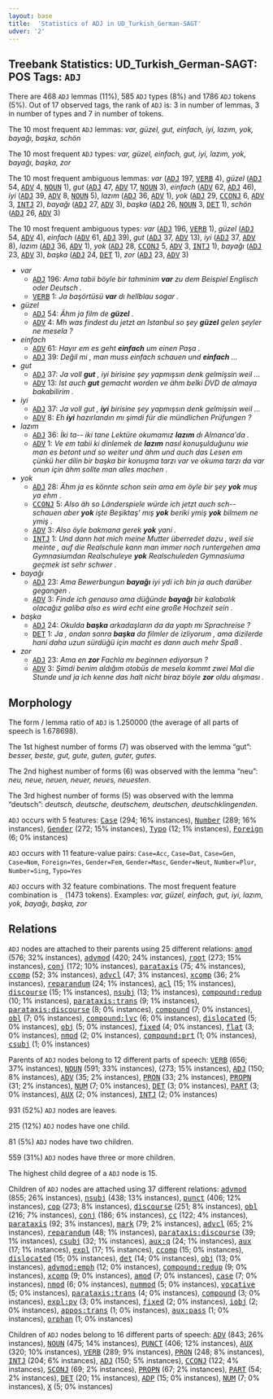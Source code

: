 ```yaml
---
layout: base
title:  'Statistics of ADJ in UD_Turkish_German-SAGT'
udver: '2'
---
```


## Treebank Statistics: UD_Turkish_German-SAGT: POS Tags: `ADJ`

There are 468 `ADJ` lemmas (11%), 585 `ADJ` types (8%) and 1786 `ADJ` tokens (5%).
Out of 17 observed tags, the rank of `ADJ` is: 3 in number of lemmas, 3 in number of types and 7 in number of tokens.

The 10 most frequent `ADJ` lemmas: <em>var, güzel, gut, einfach, iyi, lazım, yok, bayağı, başka, schön</em>

The 10 most frequent `ADJ` types:  <em>var, güzel, einfach, gut, iyi, lazım, yok, bayağı, başka, zor</em>

The 10 most frequent ambiguous lemmas: <em>var</em> (<tt><a href="qtd_sagt-pos-ADJ.html">ADJ</a></tt> 197, <tt><a href="qtd_sagt-pos-VERB.html">VERB</a></tt> 4), <em>güzel</em> (<tt><a href="qtd_sagt-pos-ADJ.html">ADJ</a></tt> 54, <tt><a href="qtd_sagt-pos-ADV.html">ADV</a></tt> 4, <tt><a href="qtd_sagt-pos-NOUN.html">NOUN</a></tt> 1), <em>gut</em> (<tt><a href="qtd_sagt-pos-ADJ.html">ADJ</a></tt> 47, <tt><a href="qtd_sagt-pos-ADV.html">ADV</a></tt> 17, <tt><a href="qtd_sagt-pos-NOUN.html">NOUN</a></tt> 3), <em>einfach</em> (<tt><a href="qtd_sagt-pos-ADV.html">ADV</a></tt> 62, <tt><a href="qtd_sagt-pos-ADJ.html">ADJ</a></tt> 46), <em>iyi</em> (<tt><a href="qtd_sagt-pos-ADJ.html">ADJ</a></tt> 39, <tt><a href="qtd_sagt-pos-ADV.html">ADV</a></tt> 8, <tt><a href="qtd_sagt-pos-NOUN.html">NOUN</a></tt> 5), <em>lazım</em> (<tt><a href="qtd_sagt-pos-ADJ.html">ADJ</a></tt> 36, <tt><a href="qtd_sagt-pos-ADV.html">ADV</a></tt> 1), <em>yok</em> (<tt><a href="qtd_sagt-pos-ADJ.html">ADJ</a></tt> 29, <tt><a href="qtd_sagt-pos-CCONJ.html">CCONJ</a></tt> 6, <tt><a href="qtd_sagt-pos-ADV.html">ADV</a></tt> 3, <tt><a href="qtd_sagt-pos-INTJ.html">INTJ</a></tt> 2), <em>bayağı</em> (<tt><a href="qtd_sagt-pos-ADJ.html">ADJ</a></tt> 27, <tt><a href="qtd_sagt-pos-ADV.html">ADV</a></tt> 3), <em>başka</em> (<tt><a href="qtd_sagt-pos-ADJ.html">ADJ</a></tt> 26, <tt><a href="qtd_sagt-pos-NOUN.html">NOUN</a></tt> 3, <tt><a href="qtd_sagt-pos-DET.html">DET</a></tt> 1), <em>schön</em> (<tt><a href="qtd_sagt-pos-ADJ.html">ADJ</a></tt> 26, <tt><a href="qtd_sagt-pos-ADV.html">ADV</a></tt> 3)

The 10 most frequent ambiguous types:  <em>var</em> (<tt><a href="qtd_sagt-pos-ADJ.html">ADJ</a></tt> 196, <tt><a href="qtd_sagt-pos-VERB.html">VERB</a></tt> 1), <em>güzel</em> (<tt><a href="qtd_sagt-pos-ADJ.html">ADJ</a></tt> 54, <tt><a href="qtd_sagt-pos-ADV.html">ADV</a></tt> 4), <em>einfach</em> (<tt><a href="qtd_sagt-pos-ADV.html">ADV</a></tt> 61, <tt><a href="qtd_sagt-pos-ADJ.html">ADJ</a></tt> 39), <em>gut</em> (<tt><a href="qtd_sagt-pos-ADJ.html">ADJ</a></tt> 37, <tt><a href="qtd_sagt-pos-ADV.html">ADV</a></tt> 13), <em>iyi</em> (<tt><a href="qtd_sagt-pos-ADJ.html">ADJ</a></tt> 37, <tt><a href="qtd_sagt-pos-ADV.html">ADV</a></tt> 8), <em>lazım</em> (<tt><a href="qtd_sagt-pos-ADJ.html">ADJ</a></tt> 36, <tt><a href="qtd_sagt-pos-ADV.html">ADV</a></tt> 1), <em>yok</em> (<tt><a href="qtd_sagt-pos-ADJ.html">ADJ</a></tt> 28, <tt><a href="qtd_sagt-pos-CCONJ.html">CCONJ</a></tt> 5, <tt><a href="qtd_sagt-pos-ADV.html">ADV</a></tt> 3, <tt><a href="qtd_sagt-pos-INTJ.html">INTJ</a></tt> 1), <em>bayağı</em> (<tt><a href="qtd_sagt-pos-ADJ.html">ADJ</a></tt> 23, <tt><a href="qtd_sagt-pos-ADV.html">ADV</a></tt> 3), <em>başka</em> (<tt><a href="qtd_sagt-pos-ADJ.html">ADJ</a></tt> 24, <tt><a href="qtd_sagt-pos-DET.html">DET</a></tt> 1), <em>zor</em> (<tt><a href="qtd_sagt-pos-ADJ.html">ADJ</a></tt> 23, <tt><a href="qtd_sagt-pos-ADV.html">ADV</a></tt> 3)


* <em>var</em>
  * <tt><a href="qtd_sagt-pos-ADJ.html">ADJ</a></tt> 196: <em>Ama tabii böyle bir tahminim <b>var</b> zu dem Beispiel Englisch oder Deutsch .</em>
  * <tt><a href="qtd_sagt-pos-VERB.html">VERB</a></tt> 1: <em>Ja başörtüsü <b>var</b> dı hellblau sogar .</em>
* <em>güzel</em>
  * <tt><a href="qtd_sagt-pos-ADJ.html">ADJ</a></tt> 54: <em>Ähm ja film de <b>güzel</b> .</em>
  * <tt><a href="qtd_sagt-pos-ADV.html">ADV</a></tt> 4: <em>Mh was findest du jetzt an Istanbul so şey <b>güzel</b> gelen şeyler ne mesela ?</em>
* <em>einfach</em>
  * <tt><a href="qtd_sagt-pos-ADV.html">ADV</a></tt> 61: <em>Hayır em es geht <b>einfach</b> um einen Paşa .</em>
  * <tt><a href="qtd_sagt-pos-ADJ.html">ADJ</a></tt> 39: <em>Değil mi , man muss einfach schauen und <b>einfach</b> ...</em>
* <em>gut</em>
  * <tt><a href="qtd_sagt-pos-ADJ.html">ADJ</a></tt> 37: <em>Ja voll <b>gut</b> , iyi birisine şey yapmışsın denk gelmişsin weil ...</em>
  * <tt><a href="qtd_sagt-pos-ADV.html">ADV</a></tt> 13: <em>Ist auch <b>gut</b> gemacht worden ve ähm belki DVD de almaya bakabilirim .</em>
* <em>iyi</em>
  * <tt><a href="qtd_sagt-pos-ADJ.html">ADJ</a></tt> 37: <em>Ja voll gut , <b>iyi</b> birisine şey yapmışsın denk gelmişsin weil ...</em>
  * <tt><a href="qtd_sagt-pos-ADV.html">ADV</a></tt> 8: <em>Eh <b>iyi</b> hazırlandın mı şimdi für die mündlichen Prüfungen ?</em>
* <em>lazım</em>
  * <tt><a href="qtd_sagt-pos-ADJ.html">ADJ</a></tt> 36: <em>İki ta-- iki tane Lektüre okumamız <b>lazım</b> dı Almanca'da .</em>
  * <tt><a href="qtd_sagt-pos-ADV.html">ADV</a></tt> 1: <em>Ve em tabii ki dinlemek de <b>lazım</b> nasıl konuşulduğunu wie man es betont und so weiter und ähm und auch das Lesen em çünkü her dilin bir başka bir konuşma tarzı var ve okuma tarzı da var onun için ähm sollte man alles machen .</em>
* <em>yok</em>
  * <tt><a href="qtd_sagt-pos-ADJ.html">ADJ</a></tt> 28: <em>Ähm ja es könnte schon sein ama em öyle bir şey <b>yok</b> muş ya ehm .</em>
  * <tt><a href="qtd_sagt-pos-CCONJ.html">CCONJ</a></tt> 5: <em>Also äh so Länderspiele würde ich jetzt auch sch-- schauen aber <b>yok</b> işte Beşiktaş' mış <b>yok</b> beriki ymiş <b>yok</b> bilmem ne ymiş .</em>
  * <tt><a href="qtd_sagt-pos-ADV.html">ADV</a></tt> 3: <em>Also öyle bakmana gerek <b>yok</b> yani .</em>
  * <tt><a href="qtd_sagt-pos-INTJ.html">INTJ</a></tt> 1: <em>Und dann hat mich meine Mutter überredet dazu , weil sie meinte , auf die Realschule kann man immer noch runtergehen ama Gymnasiumdan Realschuleye <b>yok</b> Realschuleden Gymnasiuma geçmek ist sehr schwer .</em>
* <em>bayağı</em>
  * <tt><a href="qtd_sagt-pos-ADJ.html">ADJ</a></tt> 23: <em>Ama Bewerbungun <b>bayağı</b> iyi ydi ich bin ja auch darüber gegangen .</em>
  * <tt><a href="qtd_sagt-pos-ADV.html">ADV</a></tt> 3: <em>Finde ich genauso ama düğünde <b>bayağı</b> bir kalabalık olacağız galiba also es wird echt eine große Hochzeit sein .</em>
* <em>başka</em>
  * <tt><a href="qtd_sagt-pos-ADJ.html">ADJ</a></tt> 24: <em>Okulda <b>başka</b> arkadaşların da da yaptı mı Sprachreise ?</em>
  * <tt><a href="qtd_sagt-pos-DET.html">DET</a></tt> 1: <em>Ja , ondan sonra <b>başka</b> da filmler de izliyorum , ama dizilerde hani daha uzun sürdüğü için macht es dann auch mehr Spaß .</em>
* <em>zor</em>
  * <tt><a href="qtd_sagt-pos-ADJ.html">ADJ</a></tt> 23: <em>Ama en <b>zor</b> Fachla mı beginnen ediyorsun ?</em>
  * <tt><a href="qtd_sagt-pos-ADV.html">ADV</a></tt> 3: <em>Şimdi benim aldığım otobüs de mesela kommt zwei Mal die Stunde und ja ich kenne das halt nicht biraz böyle <b>zor</b> oldu alışması .</em>

## Morphology

The form / lemma ratio of `ADJ` is 1.250000 (the average of all parts of speech is 1.678698).

The 1st highest number of forms (7) was observed with the lemma “gut”: <em>besser, beste, gut, gute, guten, guter, gutes</em>.

The 2nd highest number of forms (6) was observed with the lemma “neu”: <em>neu, neue, neuen, neuer, neues, neuesten</em>.

The 3rd highest number of forms (5) was observed with the lemma “deutsch”: <em>deutsch, deutsche, deutschem, deutschen, deutschklingenden</em>.

`ADJ` occurs with 5 features: <tt><a href="qtd_sagt-feat-Case.html">Case</a></tt> (294; 16% instances), <tt><a href="qtd_sagt-feat-Number.html">Number</a></tt> (289; 16% instances), <tt><a href="qtd_sagt-feat-Gender.html">Gender</a></tt> (272; 15% instances), <tt><a href="qtd_sagt-feat-Typo.html">Typo</a></tt> (12; 1% instances), <tt><a href="qtd_sagt-feat-Foreign.html">Foreign</a></tt> (6; 0% instances)

`ADJ` occurs with 11 feature-value pairs: `Case=Acc`, `Case=Dat`, `Case=Gen`, `Case=Nom`, `Foreign=Yes`, `Gender=Fem`, `Gender=Masc`, `Gender=Neut`, `Number=Plur`, `Number=Sing`, `Typo=Yes`

`ADJ` occurs with 32 feature combinations.
The most frequent feature combination is `_` (1473 tokens).
Examples: <em>var, güzel, einfach, gut, iyi, lazım, yok, bayağı, başka, zor</em>


## Relations

`ADJ` nodes are attached to their parents using 25 different relations: <tt><a href="qtd_sagt-dep-amod.html">amod</a></tt> (576; 32% instances), <tt><a href="qtd_sagt-dep-advmod.html">advmod</a></tt> (420; 24% instances), <tt><a href="qtd_sagt-dep-root.html">root</a></tt> (273; 15% instances), <tt><a href="qtd_sagt-dep-conj.html">conj</a></tt> (172; 10% instances), <tt><a href="qtd_sagt-dep-parataxis.html">parataxis</a></tt> (75; 4% instances), <tt><a href="qtd_sagt-dep-ccomp.html">ccomp</a></tt> (52; 3% instances), <tt><a href="qtd_sagt-dep-advcl.html">advcl</a></tt> (47; 3% instances), <tt><a href="qtd_sagt-dep-xcomp.html">xcomp</a></tt> (36; 2% instances), <tt><a href="qtd_sagt-dep-reparandum.html">reparandum</a></tt> (24; 1% instances), <tt><a href="qtd_sagt-dep-acl.html">acl</a></tt> (15; 1% instances), <tt><a href="qtd_sagt-dep-discourse.html">discourse</a></tt> (15; 1% instances), <tt><a href="qtd_sagt-dep-nsubj.html">nsubj</a></tt> (13; 1% instances), <tt><a href="qtd_sagt-dep-compound-redup.html">compound:redup</a></tt> (10; 1% instances), <tt><a href="qtd_sagt-dep-parataxis-trans.html">parataxis:trans</a></tt> (9; 1% instances), <tt><a href="qtd_sagt-dep-parataxis-discourse.html">parataxis:discourse</a></tt> (8; 0% instances), <tt><a href="qtd_sagt-dep-compound.html">compound</a></tt> (7; 0% instances), <tt><a href="qtd_sagt-dep-obl.html">obl</a></tt> (7; 0% instances), <tt><a href="qtd_sagt-dep-compound-lvc.html">compound:lvc</a></tt> (6; 0% instances), <tt><a href="qtd_sagt-dep-dislocated.html">dislocated</a></tt> (5; 0% instances), <tt><a href="qtd_sagt-dep-obj.html">obj</a></tt> (5; 0% instances), <tt><a href="qtd_sagt-dep-fixed.html">fixed</a></tt> (4; 0% instances), <tt><a href="qtd_sagt-dep-flat.html">flat</a></tt> (3; 0% instances), <tt><a href="qtd_sagt-dep-nmod.html">nmod</a></tt> (2; 0% instances), <tt><a href="qtd_sagt-dep-compound-prt.html">compound:prt</a></tt> (1; 0% instances), <tt><a href="qtd_sagt-dep-csubj.html">csubj</a></tt> (1; 0% instances)

Parents of `ADJ` nodes belong to 12 different parts of speech: <tt><a href="qtd_sagt-pos-VERB.html">VERB</a></tt> (656; 37% instances), <tt><a href="qtd_sagt-pos-NOUN.html">NOUN</a></tt> (591; 33% instances),  (273; 15% instances), <tt><a href="qtd_sagt-pos-ADJ.html">ADJ</a></tt> (150; 8% instances), <tt><a href="qtd_sagt-pos-ADV.html">ADV</a></tt> (35; 2% instances), <tt><a href="qtd_sagt-pos-PRON.html">PRON</a></tt> (33; 2% instances), <tt><a href="qtd_sagt-pos-PROPN.html">PROPN</a></tt> (31; 2% instances), <tt><a href="qtd_sagt-pos-NUM.html">NUM</a></tt> (7; 0% instances), <tt><a href="qtd_sagt-pos-DET.html">DET</a></tt> (3; 0% instances), <tt><a href="qtd_sagt-pos-PART.html">PART</a></tt> (3; 0% instances), <tt><a href="qtd_sagt-pos-AUX.html">AUX</a></tt> (2; 0% instances), <tt><a href="qtd_sagt-pos-INTJ.html">INTJ</a></tt> (2; 0% instances)

931 (52%) `ADJ` nodes are leaves.

215 (12%) `ADJ` nodes have one child.

81 (5%) `ADJ` nodes have two children.

559 (31%) `ADJ` nodes have three or more children.

The highest child degree of a `ADJ` node is 15.

Children of `ADJ` nodes are attached using 37 different relations: <tt><a href="qtd_sagt-dep-advmod.html">advmod</a></tt> (855; 26% instances), <tt><a href="qtd_sagt-dep-nsubj.html">nsubj</a></tt> (438; 13% instances), <tt><a href="qtd_sagt-dep-punct.html">punct</a></tt> (406; 12% instances), <tt><a href="qtd_sagt-dep-cop.html">cop</a></tt> (273; 8% instances), <tt><a href="qtd_sagt-dep-discourse.html">discourse</a></tt> (251; 8% instances), <tt><a href="qtd_sagt-dep-obl.html">obl</a></tt> (216; 7% instances), <tt><a href="qtd_sagt-dep-conj.html">conj</a></tt> (186; 6% instances), <tt><a href="qtd_sagt-dep-cc.html">cc</a></tt> (122; 4% instances), <tt><a href="qtd_sagt-dep-parataxis.html">parataxis</a></tt> (92; 3% instances), <tt><a href="qtd_sagt-dep-mark.html">mark</a></tt> (79; 2% instances), <tt><a href="qtd_sagt-dep-advcl.html">advcl</a></tt> (65; 2% instances), <tt><a href="qtd_sagt-dep-reparandum.html">reparandum</a></tt> (48; 1% instances), <tt><a href="qtd_sagt-dep-parataxis-discourse.html">parataxis:discourse</a></tt> (39; 1% instances), <tt><a href="qtd_sagt-dep-csubj.html">csubj</a></tt> (32; 1% instances), <tt><a href="qtd_sagt-dep-aux-q.html">aux:q</a></tt> (24; 1% instances), <tt><a href="qtd_sagt-dep-aux.html">aux</a></tt> (17; 1% instances), <tt><a href="qtd_sagt-dep-expl.html">expl</a></tt> (17; 1% instances), <tt><a href="qtd_sagt-dep-ccomp.html">ccomp</a></tt> (15; 0% instances), <tt><a href="qtd_sagt-dep-dislocated.html">dislocated</a></tt> (15; 0% instances), <tt><a href="qtd_sagt-dep-det.html">det</a></tt> (14; 0% instances), <tt><a href="qtd_sagt-dep-obj.html">obj</a></tt> (13; 0% instances), <tt><a href="qtd_sagt-dep-advmod-emph.html">advmod:emph</a></tt> (12; 0% instances), <tt><a href="qtd_sagt-dep-compound-redup.html">compound:redup</a></tt> (9; 0% instances), <tt><a href="qtd_sagt-dep-xcomp.html">xcomp</a></tt> (9; 0% instances), <tt><a href="qtd_sagt-dep-amod.html">amod</a></tt> (7; 0% instances), <tt><a href="qtd_sagt-dep-case.html">case</a></tt> (7; 0% instances), <tt><a href="qtd_sagt-dep-nmod.html">nmod</a></tt> (6; 0% instances), <tt><a href="qtd_sagt-dep-nummod.html">nummod</a></tt> (5; 0% instances), <tt><a href="qtd_sagt-dep-vocative.html">vocative</a></tt> (5; 0% instances), <tt><a href="qtd_sagt-dep-parataxis-trans.html">parataxis:trans</a></tt> (4; 0% instances), <tt><a href="qtd_sagt-dep-compound.html">compound</a></tt> (3; 0% instances), <tt><a href="qtd_sagt-dep-expl-pv.html">expl:pv</a></tt> (3; 0% instances), <tt><a href="qtd_sagt-dep-fixed.html">fixed</a></tt> (2; 0% instances), <tt><a href="qtd_sagt-dep-iobj.html">iobj</a></tt> (2; 0% instances), <tt><a href="qtd_sagt-dep-appos-trans.html">appos:trans</a></tt> (1; 0% instances), <tt><a href="qtd_sagt-dep-aux-pass.html">aux:pass</a></tt> (1; 0% instances), <tt><a href="qtd_sagt-dep-orphan.html">orphan</a></tt> (1; 0% instances)

Children of `ADJ` nodes belong to 16 different parts of speech: <tt><a href="qtd_sagt-pos-ADV.html">ADV</a></tt> (843; 26% instances), <tt><a href="qtd_sagt-pos-NOUN.html">NOUN</a></tt> (475; 14% instances), <tt><a href="qtd_sagt-pos-PUNCT.html">PUNCT</a></tt> (406; 12% instances), <tt><a href="qtd_sagt-pos-AUX.html">AUX</a></tt> (320; 10% instances), <tt><a href="qtd_sagt-pos-VERB.html">VERB</a></tt> (289; 9% instances), <tt><a href="qtd_sagt-pos-PRON.html">PRON</a></tt> (248; 8% instances), <tt><a href="qtd_sagt-pos-INTJ.html">INTJ</a></tt> (204; 6% instances), <tt><a href="qtd_sagt-pos-ADJ.html">ADJ</a></tt> (150; 5% instances), <tt><a href="qtd_sagt-pos-CCONJ.html">CCONJ</a></tt> (122; 4% instances), <tt><a href="qtd_sagt-pos-SCONJ.html">SCONJ</a></tt> (69; 2% instances), <tt><a href="qtd_sagt-pos-PROPN.html">PROPN</a></tt> (67; 2% instances), <tt><a href="qtd_sagt-pos-PART.html">PART</a></tt> (54; 2% instances), <tt><a href="qtd_sagt-pos-DET.html">DET</a></tt> (20; 1% instances), <tt><a href="qtd_sagt-pos-ADP.html">ADP</a></tt> (15; 0% instances), <tt><a href="qtd_sagt-pos-NUM.html">NUM</a></tt> (7; 0% instances), <tt><a href="qtd_sagt-pos-X.html">X</a></tt> (5; 0% instances)


